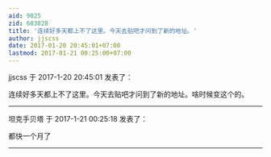 ```yaml
---
aid: 9025
zid: 683828
title: '连续好多天都上不了这里。今天去贴吧才问到了新的地址。'
author: jjscss
date: 2017-01-20 20:45:01+07:00
lastmod: 2017-01-21 00:25:00+07:00
---
```


jjscss 于 2017-1-20 20:45:01 发表了：

连续好多天都上不了这里。今天去贴吧才问到了新的地址。啥时候变这个的。

---------

坦克手贝塔 于 2017-1-21 00:25:18 发表了：

都快一个月了

---------

